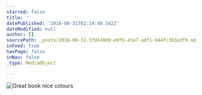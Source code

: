 ```yaml
---
starred: false
title: ''
datePublished: '2016-08-31T02:14:48.542Z'
dateModified: null
author: []
sourcePath: _posts/2016-08-31-3fd43009-e9fb-43a7-adf1-944fc303a3f8.md
inFeed: true
hasPage: false
inNav: false
_type: MediaObject

---
```

![Great book nice colours](https://the-grid-user-content.s3-us-west-2.amazonaws.com/90413ff1-e365-4aa2-8804-e5a2c579b94e.jpg)